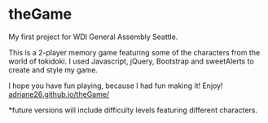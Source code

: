 # theGame
My first project for WDI General Assembly Seattle.

This is a 2-player memory game featuring some of the characters from the world of tokidoki.
I used Javascript, jQuery, Bootstrap and sweetAlerts to create and style my game. 

I hope you have fun playing, because I had fun making it! Enjoy! [adriane26.github.io/theGame/](http://adriane26.github.io/theGame/)

*future versions will include difficulty levels featuring different characters. 

